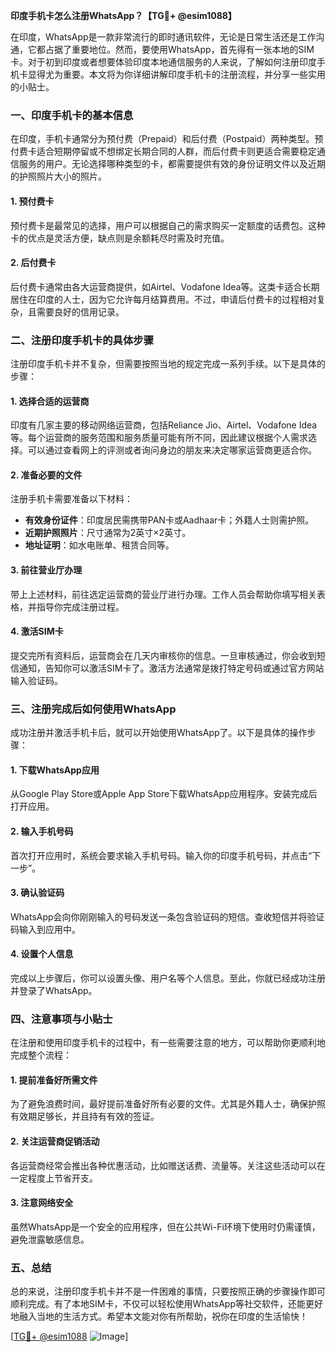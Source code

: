**印度手机卡怎么注册WhatsApp？【TG💪+ @esim1088】**

在印度，WhatsApp是一款非常流行的即时通讯软件，无论是日常生活还是工作沟通，它都占据了重要地位。然而，要使用WhatsApp，首先得有一张本地的SIM卡。对于初到印度或者想要体验印度本地通信服务的人来说，了解如何注册印度手机卡显得尤为重要。本文将为你详细讲解印度手机卡的注册流程，并分享一些实用的小贴士。

### 一、印度手机卡的基本信息

在印度，手机卡通常分为预付费（Prepaid）和后付费（Postpaid）两种类型。预付费卡适合短期停留或不想绑定长期合同的人群，而后付费卡则更适合需要稳定通信服务的用户。无论选择哪种类型的卡，都需要提供有效的身份证明文件以及近期的护照照片大小的照片。

#### 1. 预付费卡
预付费卡是最常见的选择，用户可以根据自己的需求购买一定额度的话费包。这种卡的优点是灵活方便，缺点则是余额耗尽时需及时充值。

#### 2. 后付费卡
后付费卡通常由各大运营商提供，如Airtel、Vodafone Idea等。这类卡适合长期居住在印度的人士，因为它允许每月结算费用。不过，申请后付费卡的过程相对复杂，且需要良好的信用记录。

### 二、注册印度手机卡的具体步骤

注册印度手机卡并不复杂，但需要按照当地的规定完成一系列手续。以下是具体的步骤：

#### 1. 选择合适的运营商
印度有几家主要的移动网络运营商，包括Reliance Jio、Airtel、Vodafone Idea等。每个运营商的服务范围和服务质量可能有所不同，因此建议根据个人需求选择。可以通过查看网上的评测或者询问身边的朋友来决定哪家运营商更适合你。

#### 2. 准备必要的文件
注册手机卡需要准备以下材料：
- **有效身份证件**：印度居民需携带PAN卡或Aadhaar卡；外籍人士则需护照。
- **近期护照照片**：尺寸通常为2英寸×2英寸。
- **地址证明**：如水电账单、租赁合同等。

#### 3. 前往营业厅办理
带上上述材料，前往选定运营商的营业厅进行办理。工作人员会帮助你填写相关表格，并指导你完成注册过程。

#### 4. 激活SIM卡
提交完所有资料后，运营商会在几天内审核你的信息。一旦审核通过，你会收到短信通知，告知你可以激活SIM卡了。激活方法通常是拨打特定号码或通过官方网站输入验证码。

### 三、注册完成后如何使用WhatsApp

成功注册并激活手机卡后，就可以开始使用WhatsApp了。以下是具体的操作步骤：

#### 1. 下载WhatsApp应用
从Google Play Store或Apple App Store下载WhatsApp应用程序。安装完成后打开应用。

#### 2. 输入手机号码
首次打开应用时，系统会要求输入手机号码。输入你的印度手机号码，并点击“下一步”。

#### 3. 确认验证码
WhatsApp会向你刚刚输入的号码发送一条包含验证码的短信。查收短信并将验证码输入到应用中。

#### 4. 设置个人信息
完成以上步骤后，你可以设置头像、用户名等个人信息。至此，你就已经成功注册并登录了WhatsApp。

### 四、注意事项与小贴士

在注册和使用印度手机卡的过程中，有一些需要注意的地方，可以帮助你更顺利地完成整个流程：

#### 1. 提前准备好所需文件
为了避免浪费时间，最好提前准备好所有必要的文件。尤其是外籍人士，确保护照有效期足够长，并且持有有效的签证。

#### 2. 关注运营商促销活动
各运营商经常会推出各种优惠活动，比如赠送话费、流量等。关注这些活动可以在一定程度上节省开支。

#### 3. 注意网络安全
虽然WhatsApp是一个安全的应用程序，但在公共Wi-Fi环境下使用时仍需谨慎，避免泄露敏感信息。

### 五、总结

总的来说，注册印度手机卡并不是一件困难的事情，只要按照正确的步骤操作即可顺利完成。有了本地SIM卡，不仅可以轻松使用WhatsApp等社交软件，还能更好地融入当地的生活方式。希望本文能对你有所帮助，祝你在印度的生活愉快！

[[TG💪+ @esim1088](https://t.me/s/esim1088) ![Image](https://i.postimg.cc/4NQfJmqS/Snipaste-2025-05-13-00-14-12.png)]
